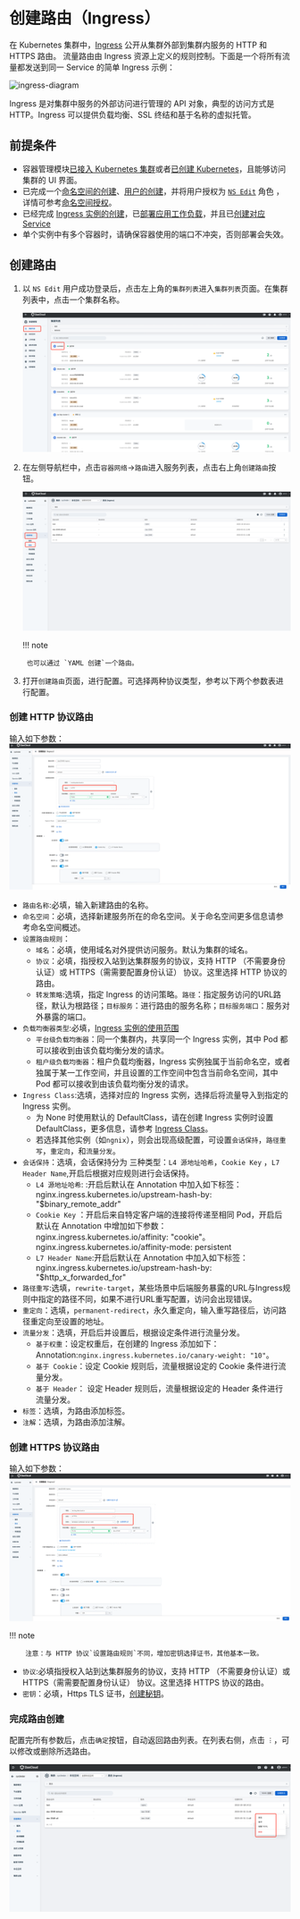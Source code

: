 # 创建路由（Ingress）

在 Kubernetes 集群中，[Ingress](https://kubernetes.io/docs/reference/generated/kubernetes-api/v1.24/#ingress-v1beta1-networking-k8s-io) 公开从集群外部到集群内服务的 HTTP 和 HTTPS 路由。
流量路由由 Ingress 资源上定义的规则控制。下面是一个将所有流量都发送到同一 Service 的简单 Ingress 示例：

![ingress-diagram](https://docs.daocloud.io/daocloud-docs-images/docs/kpanda/images/ingress.svg)

Ingress 是对集群中服务的外部访问进行管理的 API 对象，典型的访问方式是 HTTP。Ingress 可以提供负载均衡、SSL 终结和基于名称的虚拟托管。

## 前提条件

- 容器管理模块[已接入 Kubernetes 集群](../clusters/integrate-cluster.md)或者[已创建 Kubernetes](../clusters/create-cluster.md)，且能够访问集群的 UI 界面。
- 已完成一个[命名空间的创建](../namespaces/createns.md)、[用户的创建](../../../ghippo/user-guide/access-control/user.md)，并将用户授权为 [`NS Edit`](../permissions/permission-brief.md#ns-edit) 角色 ，详情可参考[命名空间授权](../permissions/cluster-ns-auth.md)。
- 已经完成 [Ingress 实例的创建](../../../network/modules/ingress-nginx/install.md)，已[部署应用工作负载](../workloads/create-deployment.md)，并且已[创建对应 Service](create-services.md)
- 单个实例中有多个容器时，请确保容器使用的端口不冲突，否则部署会失效。

## 创建路由

1. 以 `NS Edit` 用户成功登录后，点击左上角的`集群列表`进入`集群列表`页面。在集群列表中，点击一个集群名称。

    ![集群列表](../../images/ingress01.png)

2. 在左侧导航栏中，点击`容器网络`->`路由`进入服务列表，点击右上角`创建路由`按钮。

    ![服务与路由](../../images/ingress02.png)

    !!! note

        也可以通过 `YAML 创建`一个路由。

3. 打开`创建路由`页面，进行配置。可选择两种协议类型，参考以下两个参数表进行配置。

### 创建 HTTP 协议路由

  输入如下参数：
  ![创建路由](../../images/ingress03.png)
  
- `路由名称`:必填，输入新建路由的名称。
- `命名空间`：必填，选择新建服务所在的命名空间。关于命名空间更多信息请参考命名空间概述。
- `设置路由规则`：
  - `域名`：必填，使用域名对外提供访问服务。默认为集群的域名。
  - `协议`：必填，指授权入站到达集群服务的协议，支持 HTTP （不需要身份认证）或 HTTPS（需需要配置身份认证） 协议。这里选择 HTTP 协议的路由。
  - `转发策略`:选填，指定 Ingress 的访问策略。`路径`：指定服务访问的URL路径，默认为根路径；`目标服务`：进行路由的服务名称；`目标服务端口`：服务对外暴露的端口。
- `负载均衡器类型`:必填，[Ingress 实例的使用范围](../../../network/modules/ingress-nginx/scope.md)
  - `平台级负载均衡器`：同一个集群内，共享同一个 Ingress 实例，其中 Pod 都可以接收到由该负载均衡分发的请求。
  - `租户级负载均衡器`：租户负载均衡器，Ingress 实例独属于当前命名空，或者独属于某一工作空间，并且设置的工作空间中包含当前命名空间，其中 Pod 都可以接收到由该负载均衡分发的请求。
- `Ingress Class`:选填，选择对应的 Ingress 实例，选择后将流量导入到指定的 Ingress 实例。
  - 为 None 时使用默认的 DefaultClass，请在创建 Ingress 实例时设置 DefaultClass，更多信息，请参考 [Ingress Class](../../../network/modules/ingress-nginx/ingressclass.md)。
  - 若选择其他实例（如`ngnix`），则会出现高级配置，可设置`会话保持`，`路径重写`，`重定向`，和`流量分发`。
- `会话保持`：选填，会话保持分为 三种类型：`L4 源地址哈希`，`Cookie Key` ，`L7 Header Name`,开启后根据对应规则进行会话保持。
  - `L4 源地址哈希`: :开启后默认在 Annotation 中加入如下标签：nginx.ingress.kubernetes.io/upstream-hash-by: "$binary_remote_addr"
  - `Cookie Key` ：开启后来自特定客户端的连接将传递至相同 Pod，开启后 默认在 Annotation 中增加如下参数：nginx.ingress.kubernetes.io/affinity: "cookie"。nginx.ingress.kubernetes.io/affinity-mode: persistent
  - `L7 Header Name`:开启后默认在 Annotation 中加入如下标签：nginx.ingress.kubernetes.io/upstream-hash-by: "$http_x_forwarded_for"
- `路径重写`:选填，`rewrite-target`，某些场景中后端服务暴露的URL与Ingress规则中指定的路径不同，如果不进行URL重写配置，访问会出现错误。
- `重定向`：选填，`permanent-redirect`，永久重定向，输入重写路径后，访问路径重定向至设置的地址。
- `流量分发`：选填，开启后并设置后，根据设定条件进行流量分发。
  - `基于权重`：设定权重后，在创建的 Ingress 添加如下：Annotation:`nginx.ingress.kubernetes.io/canary-weight: "10"`。
  - `基于 Cookie`：设定 Cookie 规则后，流量根据设定的 Cookie 条件进行流量分发。
  - `基于 Header`： 设定 Header 规则后，流量根据设定的 Header 条件进行流量分发。
- `标签`：选填，为路由添加标签。
- `注解`：选填，为路由添加注解。
### 创建 HTTPS 协议路由

  输入如下参数：
  ![创建路由](../../images/ingress04.png)

   !!! note

        注意：与 HTTP 协议`设置路由规则`不同，增加密钥选择证书，其他基本一致。

- `协议`:必填指授权入站到达集群服务的协议，支持 HTTP （不需要身份认证）或 HTTPS（需需要配置身份认证） 协议。这里选择 HTTPS 协议的路由。
- `密钥`：必填，Https TLS 证书，[创建秘钥](../configmaps-secrets/create-secret.md)。

### 完成路由创建

配置完所有参数后，点击`确定`按钮，自动返回路由列表。在列表右侧，点击 `︙`，可以修改或删除所选路由。

![路由列表](../../images/ingress05.png)
